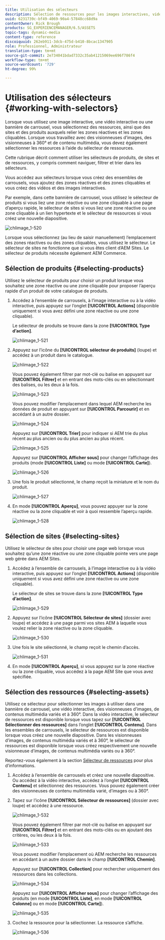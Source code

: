 ```yaml
---
title: Utilisation des sélecteurs
description: Sélection de ressources pour les images interactives, vidéos interactives et bannières de carrousel
uuid: 6231739c-bf49-4069-90a4-57848cc68d9a
contentOwner: Rick Brough
products: SG_EXPERIENCEMANAGER/6.5/ASSETS
topic-tags: dynamic-media
content-type: reference
discoiquuid: 262eb911-3dcb-475d-b410-8bcac1347905
role: Professionnel, Administrateur
translation-type: tm+mt
source-git-commit: 2e734041bdad7332c35ab41215069ee696f786f4
workflow-type: tm+mt
source-wordcount: '729'
ht-degree: 99%

---
```



# Utilisation des sélecteurs {#working-with-selectors}

Lorsque vous utilisez une image interactive, une vidéo interactive ou une bannière de carrousel, vous sélectionnez des ressources, ainsi que des sites et des produits auxquels relier les zones réactives et les zones cliquables. Lorsque vous travaillez avec des visionneuses d’images, des visionneuses à 360° et de contenu multimédia, vous devez également sélectionner les ressources à l’aide du sélecteur de ressources.

Cette rubrique décrit comment utiliser les sélecteurs de produits, de sites et de ressources, y compris comment naviguer, filtrer et trier dans les sélecteurs.

Vous accédez aux sélecteurs lorsque vous créez des ensembles de carrousels, vous ajoutez des zones réactives et des zones cliquables et vous créez des vidéos et des images interactives.

Par exemple, dans cette bannière de carrousel, vous utilisez le sélecteur de produits si vous liez une zone réactive ou une zone cliquable à une page d’aperçu rapide, le sélecteur de sites si vous liez une zone réactive ou une zone cliquable à un lien hypertexte et le sélecteur de ressources si vous créez une nouvelle diapositive.

![chlimage_1-520](assets/chlimage_1-520.png)

Lorsque vous sélectionnez (au lieu de saisir manuellement) l’emplacement des zones réactives ou des zones cliquables, vous utilisez le sélecteur. Le sélecteur de sites ne fonctionne que si vous êtes client d’AEM Sites. Le sélecteur de produits nécessite également AEM Commerce.

## Sélection de produits {#selecting-products}

Utilisez le sélecteur de produits pour choisir un produit lorsque vous souhaitez une zone réactive ou une zone cliquable pour proposer l’aperçu rapide d’un produit de votre catalogue de produits.

1. Accédez à l’ensemble de carrousels, à l’image interactive ou à la vidéo interactive, puis appuyez sur l’onglet **[!UICONTROL Actions]** (disponible uniquement si vous avez défini une zone réactive ou une zone cliquable).

   Le sélecteur de produits se trouve dans la zone **[!UICONTROL Type d’action]**.

   ![chlimage_1-521](assets/chlimage_1-521.png)

1. Appuyez sur l’icône du **[!UICONTROL sélecteur de produits]** (loupe) et accédez à un produit dans le catalogue.

   ![chlimage_1-522](assets/chlimage_1-522.png)

   Vous pouvez également filtrer par mot-clé ou balise en appuyant sur **[!UICONTROL Filtrer]** et en entrant des mots-clés ou en sélectionnant des balises, ou les deux à la fois.

   ![chlimage_1-523](assets/chlimage_1-523.png)

   Vous pouvez modifier l’emplacement dans lequel AEM recherche les données de produit en appuyant sur **[!UICONTROL Parcourir]** et en accédant à un autre dossier.

   ![chlimage_1-524](assets/chlimage_1-524.png)

   Appuyez sur **[!UICONTROL Trier]** pour indiquer si AEM trie du plus récent au plus ancien ou du plus ancien au plus récent.

   ![chlimage_1-525](assets/chlimage_1-525.png)

   Appuyez sur **[!UICONTROL Afficher sous]** pour changer l’affichage des produits (mode **[!UICONTROL Liste]** ou mode **[!UICONTROL Carte]**).

   ![chlimage_1-526](assets/chlimage_1-526.png)

1. Une fois le produit sélectionné, le champ reçoit la miniature et le nom du produit.

   ![chlimage_1-527](assets/chlimage_1-527.png)

1. En mode **[!UICONTROL Aperçu]**, vous pouvez appuyer sur la zone réactive ou la zone cliquable et voir à quoi ressemble l’aperçu rapide.

   ![chlimage_1-528](assets/chlimage_1-528.png)

## Sélection de sites {#selecting-sites}

Utilisez le sélecteur de sites pour choisir une page web lorsque vous souhaitez qu’une zone réactive ou une zone cliquable pointe vers une page web gérée dans AEM Sites.

1. Accédez à l’ensemble de carrousels, à l’image interactive ou à la vidéo interactive, puis appuyez sur l’onglet **[!UICONTROL Actions]** (disponible uniquement si vous avez défini une zone réactive ou une zone cliquable).

   Le sélecteur de sites se trouve dans la zone **[!UICONTROL Type d’action]**.

   ![chlimage_1-529](assets/chlimage_1-529.png)

1. Appuyez sur l’icône **[!UICONTROL Sélecteur de sites]** (dossier avec loupe) et accédez à une page parmi vos sites AEM à laquelle vous voulez relier la zone réactive ou la zone cliquable.

   ![chlimage_1-530](assets/chlimage_1-530.png)

1. Une fois le site sélectionné, le champ reçoit le chemin d’accès.

   ![chlimage_1-531](assets/chlimage_1-531.png)

1. En mode **[!UICONTROL Aperçu]**, si vous appuyez sur la zone réactive ou la zone cliquable, vous accédez à la page AEM Site que vous avez spécifiée.

## Sélection des ressources {#selecting-assets}

Utilisez ce sélecteur pour sélectionner les images à utiliser dans une bannière de carrousel, une vidéo interactive, des visionneuses d’images, de contenus multimédia variés et à 360°. Dans la vidéo interactive, le sélecteur de ressources est disponible lorsque vous tapez sur **[!UICONTROL Sélectionner des ressources]** dans l’onglet **[!UICONTROL Contenu]**. Dans les ensembles de carrousels, le sélecteur de ressources est disponible lorsque vous créez une nouvelle diapositive. Dans les visionneuses d’images, de contenus multimédia variés et à 360°, le sélecteur de ressources est disponible lorsque vous créez respectivement une nouvelle visionneuse d’images, de contenus multimédia variés ou à 360°.

Reportez-vous également à la section [Sélecteur de ressources](search-assets.md#assetpicker) pour plus d’informations.

1. Accédez à l’ensemble de carrousels et créez une nouvelle diapositive. Ou accédez à la vidéo interactive, accédez à l’onglet **[!UICONTROL Contenu]** et sélectionnez des ressources. Vous pouvez également créer des visionneuses de contenu multimédia varié, d’images ou à 360°.
1. Tapez sur l’icône **[!UICONTROL Sélecteur de ressources]** (dossier avec loupe) et accédez à une ressource.

   ![chlimage_1-532](assets/chlimage_1-532.png)

   Vous pouvez également filtrer par mot-clé ou balise en appuyant sur **[!UICONTROL Filtrer]** et en entrant des mots-clés ou en ajoutant des critères, ou les deux à la fois.

   ![chlimage_1-533](assets/chlimage_1-533.png)

   Vous pouvez modifier l’emplacement où AEM recherche les ressources en accédant à un autre dossier dans le champ **[!UICONTROL Chemin]**.

   Appuyez sur **[!UICONTROL Collection]** pour rechercher uniquement des ressources dans les collections.

   ![chlimage_1-534](assets/chlimage_1-534.png)

   Appuyez sur **[!UICONTROL Afficher sous]** pour changer l’affichage des produits (en mode **[!UICONTROL Liste]**, en mode **[!UICONTROL Colonne]** ou en mode **[!UICONTROL Carte]**).

   ![chlimage_1-535](assets/chlimage_1-535.png)

1. Cochez la ressource pour la sélectionner. La ressource s’affiche.

   ![chlimage_1-536](assets/chlimage_1-536.png)

